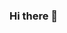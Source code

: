 ### Hi there 👋

<!--
**dmuvaa/dmuvaa** is a ✨ _special_ ✨ repository because its `README.md` (this file) appears on your GitHub profile.

Here are some ideas to get you started:

- 🔭 I’m currently working on ...
- 🌱 I’m currently learning Backend Concepts in Python. These include Pagination, Caching, Encoding, User Authentication, APIs, and i8n.
- 👯 I’m looking to collaborate on Open Source Projects.
- 💬 I regularly write articles on my personal website (Safaritechblog.com) alongside other websites.
- 📫 How to reach me: Email: dmuvaa70@gmail.com. Whatsapp: +254728921448
- 😄 Pronouns: He/Him/Mr.
- ⚡ Fun fact: Good Vibes
-->
